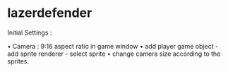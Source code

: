# lazerdefender

Initial Settings :

• Camera : 9:16 aspect ratio in game window
• add player game object - add sprite renderer - select sprite
• change camera size according to the sprites.
